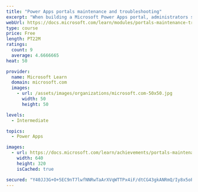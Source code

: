 ```yaml
---
title: "Power Apps portals maintenance and troubleshooting"
excerpt: "When building a Microsoft Power Apps portal, administrators should consider various techniques, best practices, and features. This module will cover the various troubleshooting tools that are available and explain the importance of using the Portal Checker tool."
webUrl: https://docs.microsoft.com/learn/modules/portals-maintenance-troubleshooting/
type: course
price: Free
length: PT22M
ratings:
  count: 9
  average: 4.6666665
heat: 50

provider:
  name: Microsoft Learn
  domain: microsoft.com
  images:
    - url: /assets/images/organizations/microsoft.com-50x50.jpg
      width: 50
      height: 50

levels:
  - Intermediate

topics:
  - Power Apps

images:
  - url: https://docs.microsoft.com/learn/achievements/portals-maintenance-troubleshooting-social.png
    width: 640
    height: 320
    isCached: true

secured: "Y40JJ3G+O+5EC9nT7lwfNNRwTaArXVqWTTPx4iF/dtCG43gkANRmQ/Iy8x5oPgy9bEMCmEISeC5jQykHCAIrk37BKpQl4BP8d1f+URYR1Al3xg3+EgVN52zQ5R1VgIR/cYObOtugSyEAUO9774g1k6b2UaCw/HpSpWvb4r9XShBkOlBi/r0GNMoii1Zd5znq1QNq8MFNM6eJaXA5MVBa8F4+WTl45cxjOJEx1cSu5lqQg5xfZZYLvOF0J6v1Ay6pRUQ77QK6uNyNqoXLe8/qz7cQP7CEouvEgZeHSE0EPi+iXwQMTM1xnYlU5jdM09ozWPGpPZjwyYnInit7enZKAk38v9yaMU0lb0WQr+6Utv66pd2oE4YCWMjSHDck1kTdCJIXS3LUpdALmhP0PxLxqZOOyJu6VZckE3b/JL5CL1Y=;XjVGbSGm8lV3EKUv6/RtEQ=="
---
```


